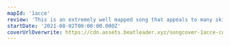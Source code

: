 ```yaml
---
mapId: '1acce'
review: 'This is an extremely well mapped song that appeals to many skill levels and playstyles.'
startDate: '2021-08-02T00:00:00.000Z'
coverUrlOverwrite: https://cdn.assets.beatleader.xyz/songcover-1acce-cover.jpg
---
```

